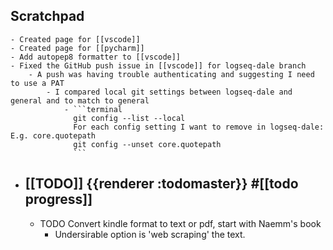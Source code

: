 ## Scratchpad
	- Created page for [[vscode]]
	- Created page for [[pycharm]]
	- Add autopep8 formatter to [[vscode]]
	- Fixed the GitHub push issue in [[vscode]] for logseq-dale branch
		- A push was having trouble authenticating and suggesting I need to use a PAT
			- I compared local git settings between logseq-dale and general and to match to general
				- ```terminal
				  git config --list --local
				  For each config setting I want to remove in logseq-dale:  E.g. core.quotepath
				  git config --unset core.quotepath
				  ```
- ## [[TODO]] {{renderer :todomaster}} #[[todo progress]]
	- TODO Convert kindle format to text or pdf, start with Naemm's book
		- Undersirable option is 'web scraping' the text.